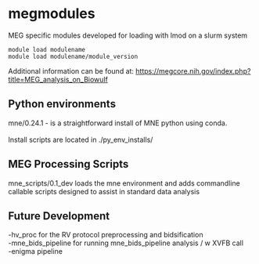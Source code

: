 # megmodules
MEG specific modules developed for loading with lmod on a slurm system

`module load modulename`<br>
`module load modulename/module_version`

Additional information can be found at: https://megcore.nih.gov/index.php?title=MEG_analysis_on_Biowulf

## Python environments
  mne/0.24.1 - is  a straightforward install of MNE python using conda.  <br>
  <br>
  Install scripts are located in ./py_env_installs/

## MEG Processing Scripts
  mne_scripts/0.1_dev loads the mne environment and adds commandline callable scripts designed to assist in standard data analysis


## Future Development
-hv_proc for the RV protocol preprocessing and bidsification <br>
-mne_bids_pipeline for running mne_bids_pipeline analysis / w XVFB call <br>
-enigma pipeline <br>
